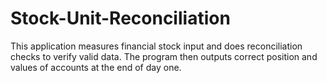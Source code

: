 # Stock-Unit-Reconciliation

This application measures financial stock input and does reconciliation checks to verify valid data. The program then outputs correct position and values of accounts at the end of day one. 
